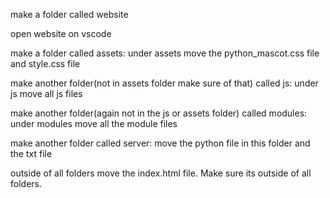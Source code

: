 make a folder called website

open website on vscode

make a folder called assets: under assets move the python_mascot.css file and style.css file

make another folder(not in assets folder make sure of that) called js: under js move all js files

make another folder(again not in the js or assets folder) called modules: under modules move all the module files

make another folder called server: move the python file in this folder and the txt file

outside of all folders move the index.html file. Make sure its outside of all folders.
